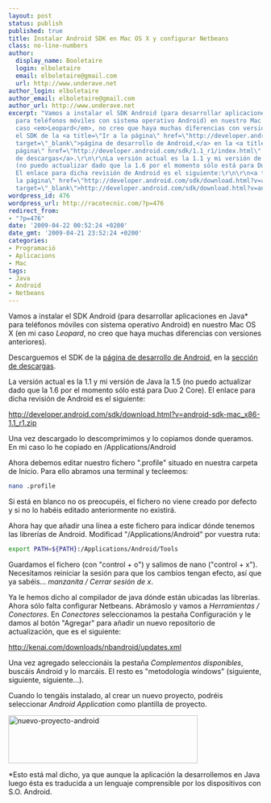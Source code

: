 ```yaml
---
layout: post
status: publish
published: true
title: Instalar Android SDK en Mac OS X y configurar Netbeans
class: no-line-numbers
author:
  display_name: Booletaire
  login: elboletaire
  email: elboletaire@gmail.com
  url: http://www.underave.net
author_login: elboletaire
author_email: elboletaire@gmail.com
author_url: http://www.underave.net
excerpt: "Vamos a instalar el SDK Android (para desarrollar aplicaciones en Java*
  para teléfonos móviles con sistema operativo Android) en nuestro Mac OS X (en mi
  caso <em>Leopard</em>, no creo que haya muchas diferencias con versiones anteriores).\r\n\r\nDescarguemos
  el SDK de la <a title=\"Ir a la página\" href=\"http://developer.android.com/\"
  target=\"_blank\">página de desarrollo de Android,</a> en la <a title=\"Ir a la
  página\" href=\"http://developer.android.com/sdk/1.1_r1/index.html\" target=\"_blank\">sección
  de descargas</a>.\r\n\r\nLa versión actual es la 1.1 y mi versión de Java la 1.5
  (no puedo actualizar dado que la 1.6 por el momento sólo está para Duo 2 Core).
  El enlace para dicha revisión de Android es el siguiente:\r\n\r\n<a title=\"Ir a
  la página\" href=\"http://developer.android.com/sdk/download.html?v=android-sdk-mac_x86-1.1_r1.zip\"
  target=\"_blank\">http://developer.android.com/sdk/download.html?v=android-sdk-mac_x86-1.1_r1.zip</a>\r\n\r\n"
wordpress_id: 476
wordpress_url: http://racotecnic.com/?p=476
redirect_from:
- "?p=476"
date: '2009-04-22 00:52:24 +0200'
date_gmt: '2009-04-21 23:52:24 +0200'
categories:
- Programació
- Aplicacions
- Mac
tags:
- Java
- Android
- Netbeans
---
```


Vamos a instalar el SDK Android (para desarrollar aplicaciones en Java* para teléfonos móviles con sistema operativo Android) en nuestro Mac OS X (en mi caso <em>Leopard</em>, no creo que haya muchas diferencias con versiones anteriores).

Descarguemos el SDK de la <a title="Ir a la página" href="http://developer.android.com/" target="_blank">página de desarrollo de Android,</a> en la <a title="Ir a la página" href="http://developer.android.com/sdk/1.1_r1/index.html" target="_blank">sección de descargas</a>.

La versión actual es la 1.1 y mi versión de Java la 1.5 (no puedo actualizar dado que la 1.6 por el momento sólo está para Duo 2 Core). El enlace para dicha revisión de Android es el siguiente:

<a title="Ir a la página" href="http://developer.android.com/sdk/download.html?v=android-sdk-mac_x86-1.1_r1.zip" target="_blank">http://developer.android.com/sdk/download.html?v=android-sdk-mac_x86-1.1_r1.zip</a>

<a id="more"></a><a id="more-476"></a>
Una vez descargado lo descomprimimos y lo copiamos donde queramos. En mi caso lo he copiado en /Applications/Android

Ahora debemos editar nuestro fichero ".profile" situado en nuestra carpeta de Inicio. Para ello abramos una terminal y tecleemos:

~~~bash
nano .profile
~~~

Si está en blanco no os preocupéis, el fichero no viene creado por defecto y si no lo habéis editado anteriormente no existirá.

Ahora hay que añadir una línea a este fichero para indicar dónde tenemos las librerías de Android. Modificad "/Applications/Android" por vuestra ruta:

~~~bash
export PATH=${PATH}:/Applications/Android/Tools
~~~

Guardamos el fichero (con "control + o") y salimos de nano ("control + x"). Necesitamos reiniciar la sesión para que los cambios tengan efecto, así que ya sabéis... <em>manzanita / Cerrar sesión de x</em>.

Ya le hemos dicho al compilador de java dónde están ubicadas las librerías. Ahora sólo falta configurar Netbeans. Abrámoslo y vamos a <em>Herramientas / Conectores</em>. En <em>Conectores</em> seleccionamos la pestaña Configuración y le damos al botón "Agregar" para añadir un nuevo repositorio de actualización, que es el siguiente:

http://kenai.com/downloads/nbandroid/updates.xml

Una vez agregado seleccionáis la pestaña <em>Complementos disponibles</em>, buscáis Android y lo marcáis. El resto es "metodología windows" (siguiente, siguiente, siguiente...).

Cuando lo tengáis instalado, al crear un nuevo proyecto, podréis seleccionar <em>Android Application</em> como plantilla de proyecto.

<a href="{{ site.url }}/uploads/2009/04/nuevo-proyecto-android.png"><img class="size-full wp-image-477 aligncenter" title="nuevo-proyecto-android" src="{{ site.url }}/uploads/2009/04/nuevo-proyecto-android.png" alt="nuevo-proyecto-android" width="375" height="95" /></a>

*Esto está mal dicho, ya que aunque la aplicación la desarrollemos en Java luego ésta es traducida a un lenguaje comprensible por los dispositivos con S.O. Android.
